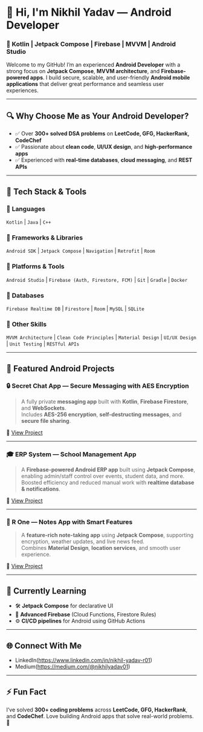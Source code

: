 # 👋 Hi, I'm Nikhil Yadav — Android Developer  
### 🚀 Kotlin | Jetpack Compose | Firebase | MVVM | Android Studio

Welcome to my GitHub! I’m an experienced **Android Developer** with a strong focus on **Jetpack Compose**, **MVVM architecture**, and **Firebase-powered apps**. I build secure, scalable, and user-friendly **Android mobile applications** that deliver great performance and seamless user experiences.

---

## 🔍 Why Choose Me as Your Android Developer?  
- ✅ Over **300+ solved DSA problems** on **LeetCode, GFG, HackerRank, CodeChef**  
- ✅ Passionate about **clean code**, **UI/UX design**, and **high-performance apps**  
- ✅ Experienced with **real-time databases**, **cloud messaging**, and **REST APIs**

---

## 💼 Tech Stack & Tools  

### 🔹 **Languages**
`Kotlin` | `Java` | `C++`

### 🔹 **Frameworks & Libraries**
`Android SDK` | `Jetpack Compose` | `Navigation` | `Retrofit` | `Room`

### 🔹 **Platforms & Tools**
`Android Studio` | `Firebase (Auth, Firestore, FCM)` | `Git` | `Gradle` | `Docker`

### 🔹 **Databases**
`Firebase Realtime DB` | `Firestore` | `Room` | `MySQL` | `SQLite`

### 🔹 **Other Skills**
`MVVM Architecture` | `Clean Code Principles` | `Material Design` | `UI/UX Design` | `Unit Testing` | `RESTful APIs`

---

## 📱 Featured Android Projects  

### 🔒 Secret Chat App — Secure Messaging with AES Encryption  
> A fully private **messaging app** built with **Kotlin**, **Firebase Firestore**, and **WebSockets**.  
> Includes **AES-256 encryption**, **self-destructing messages**, and **secure file sharing**.

🔗 [View Project](https://github.com/Nikhil-Dev-R/Secret-Chat-Demo)

---

### 🎓 ERP System — School Management App  
> A **Firebase-powered Android ERP app** built using **Jetpack Compose**, enabling admin/staff control over events, student data, and more.  
> Boosted efficiency and reduced manual work with **realtime database & notifications**.

🔗 [View Project](https://github.com/Nikhil-Dev-R/ERP)

---

### 📝 R One — Notes App with Smart Features  
> A **feature-rich note-taking app** using **Jetpack Compose**, supporting encryption, weather updates, and live news feed.  
> Combines **Material Design**, **location services**, and smooth user experience.

🔗 [View Project](https://github.com/Nikhil-Dev-R/R-One)

---

## 🌱 Currently Learning  
- 🛠 **Jetpack Compose** for declarative UI  
- 🔐 **Advanced Firebase** (Cloud Functions, Firestore Rules)  
- ⚙️ **CI/CD pipelines** for Android using GitHub Actions  

---

## 🌐 Connect With Me 
- LinkedIn(https://www.linkedin.com/in/nikhil-yadav-r01)
- Medium(https://medium.com/@nikhilyadav01)

<!--
SEO Keywords for Search Engine Optimization (not visible on GitHub profile):

Nikhil Yadav Android Developer, Jetpack Compose Developer, Firebase Kotlin Developer, Kotlin MVVM Projects, Secure Android Chat App, GitHub Android Developer Portfolio, Firebase Firestore App, Best Android Projects Kotlin, Jetpack Compose UI Expert, Android Developer GitHub India
-->

---

## ⚡ Fun Fact  
I’ve solved **300+ coding problems** across **LeetCode, GFG, HackerRank**, and **CodeChef**. Love building Android apps that solve real-world problems. 🚀

<!---
Nikhil-Dev-R/Nikhil-Dev-R is a ✨ special ✨ repository because its `README.md` (this file) appears on your GitHub profile.
You can click the Preview link to take a look at your changes.
--->

